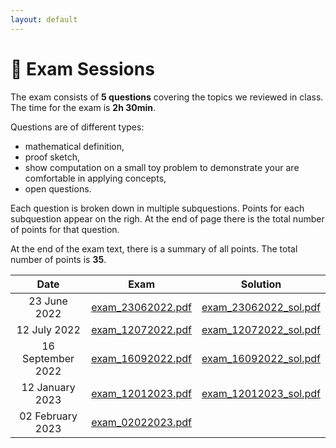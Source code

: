 ```yaml
---
layout: default
---
```


# 📖 Exam Sessions <a name="material"></a>

The exam consists of **5 questions** covering the topics we reviewed in class.
The time for the exam is **2h 30min**.

Questions are of different types: 
- mathematical definition, 
- proof sketch, 
- show computation on a small toy problem to demonstrate your are comfortable in applying concepts, 
- open questions. 

Each question is broken down in multiple subquestions.
Points for each subquestion appear on the righ. 
At the end of page there is the total number of points for that question.

At the end of the exam text, there is a summary of all points. The total number of points is **35**.


|   **Date**   	| **Exam** 	| **Solution** 	|
|:------------:	|----------	|--------------	|
| 23 June 2022 	|  [exam_23062022.pdf](https://github.com/iacopomasi/AI-ML-Unit-2-2022/blob/main/course/16_exam_23062022/exam_23062022.pdf)        	| [exam_23062022_sol.pdf](https://github.com/iacopomasi/AI-ML-Unit-2-2022/blob/main/course/16_exam_23062022/exam_23062022_solution_sketch.pdf)              	|
| 12 July 2022 	|  [exam_12072022.pdf](https://github.com/iacopomasi/AI-ML-Unit-2-2022/blob/main/course/17_exam_12072022/exam_12072022.pdf)        	|  [exam_12072022_sol.pdf](https://github.com/iacopomasi/AI-ML-Unit-2-2022/blob/main/course/17_exam_12072022/exam_12072022_solution_sketch.pdf) 	|
| 16 September 2022 	|  [exam_16092022.pdf](https://github.com/iacopomasi/AI-ML-Unit-2-2022/blob/main/course/18_exam_16092022/exam_16092022.pdf)        	|  [exam_16092022_sol.pdf](https://github.com/iacopomasi/AI-ML-Unit-2-2022/blob/main/course/18_exam_16092022/exam_16092022_solution_sketch.pdf) 	|
| 12 January 2023 	|  [exam_12012023.pdf](https://github.com/iacopomasi/AI-ML-Unit-2-2022/blob/main/course/19_exam_12012023/exam_12012023.pdf)        	|  [exam_12012023_sol.pdf](https://github.com/iacopomasi/AI-ML-Unit-2-2022/blob/main/course/19_exam_12012023/exam_12012023_solution_sketch.txt) 	|
| 02 February 2023 	|  [exam_02022023.pdf](https://github.com/iacopomasi/AI-ML-Unit-2-2022/blob/main/course/20_exam_0202/exam_02022023.pdf)        	|  	|